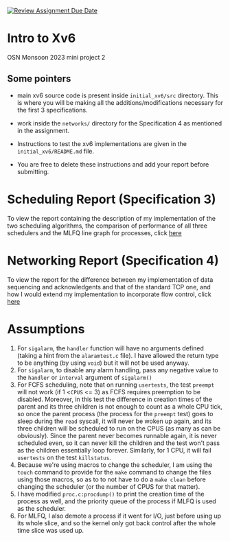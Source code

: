 [![Review Assignment Due Date](https://classroom.github.com/assets/deadline-readme-button-24ddc0f5d75046c5622901739e7c5dd533143b0c8e959d652212380cedb1ea36.svg)](https://classroom.github.com/a/DLipn7os)
# Intro to Xv6
OSN Monsoon 2023 mini project 2

## Some pointers
- main xv6 source code is present inside `initial_xv6/src` directory. This is where you will be making all the additions/modifications necessary for the first 3 specifications. 
- work inside the `networks/` directory for the Specification 4 as mentioned in the assignment.
- Instructions to test the xv6 implementations are given in the `initial_xv6/README.md` file. 

- You are free to delete these instructions and add your report before submitting. 

# Scheduling Report (Specification 3)

To view the report containing the description of my implementation of the two scheduling algorithms, the comparison of performance of all three schedulers and the MLFQ line graph for processes, click [here](/initial-xv6/README.md)

# Networking Report (Specification 4)

To view the report for the difference between my implementation of data sequencing and acknowledgents and that of the standard TCP one, and how I would extend my implementation to incorporate flow control, click [here](/networks/README.md)

# Assumptions
1. For `sigalarm`, the `handler` function will have no arguments defined (taking a hint from the `alaramtest.c` file). I have allowed the return type to be anything (by using `void`) but it will not be used anyway.
2. For `sigalarm`, to disable any alarm handling, pass any negative value to the `handler` or `interval` argument of `sigalarm()`
3. For FCFS scheduling, note that on running `usertests`, the test `preempt` will not work (if 1 <`CPUS` <= 3) as FCFS requires preemption to be disabled. Moreover, in this test the difference in creation times of the parent and its three children is not enough to count as a whole CPU tick, so once the parent process (the process for the `preempt` test) goes to sleep during the `read` syscall, it will never be woken up again, and its three children will be scheduled to run on the CPUS (as many as can be obviously). Since the parent never becomes runnable again, it is never scheduled even, so it can never kill the children and the test won't pass as the children essentially loop forever. Similarly, for 1 CPU, it will fail `usertests` on the test `killstatus`.
4. Because we're using macros to change the scheduler, I am using the `touch` command to provide for the `make` command to change the files using those macros, so as to to not have to do a `make clean` before changing the scheduler (or the number of CPUS for that matter).
5. I have modified `proc.c:procdump()` to print the creation time of the process as well, and the priority queue of the process if MLFQ is used as the scheduler.
6. For MLFQ, I also demote a process if it went for I/O, just before using up its whole slice, and so the kernel only got back control after the whole time slice was used up.

